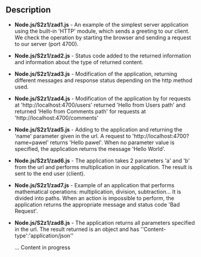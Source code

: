 ## Description

* **Node.js/S2z1/zad1.js** - An example of the simplest server application using the built-in 'HTTP' module, which sends a greeting to our client. 
    We check the operation by starting the browser and sending a request to our server (port 4700).
* **Node.js/S2z1/zad2.js** - Status code added to the returned information and information about the type of returned content.
* **Node.js/S2z1/zad3.js** - Modification of the application, returning different messages and response status depending on the http method used.
* **Node.js/S2z1/zad4.js** - Modification of the application by for requests at 'http://localhost:4700/users' returned 'Hello from Users path' and returned 'Hello from Comments path' for requests at 'http://localhost:4700/comments'
* **Node.js/S2z1/zad5.js** - Adding to the application and returning the 'name' parameter given in the url. A request to 'http://localhost:4700?name=pawel' returns 'Hello pawel'. When no parameter value is specified, the application returns the message 'Hello World'.
* **Node.js/S2z1/zad6.js** - The application takes 2 parameters 'a' and 'b' from the url and performs multiplication in our application. The result is sent to the end user (client). 
* **Node.js/S2z1/zad7.js** - Example of an application that performs mathematical operations: multiplication, division, subtraction... It is divided into paths. When an action is impossible to perform, the application returns the appropriate message and status code 'Bad Request'.
* **Node.js/S2z1/zad8.js** - The application returns all parameters specified in the url. The result returned is an object and has ''Content-type':'application/json''

  ...
Content in progress
